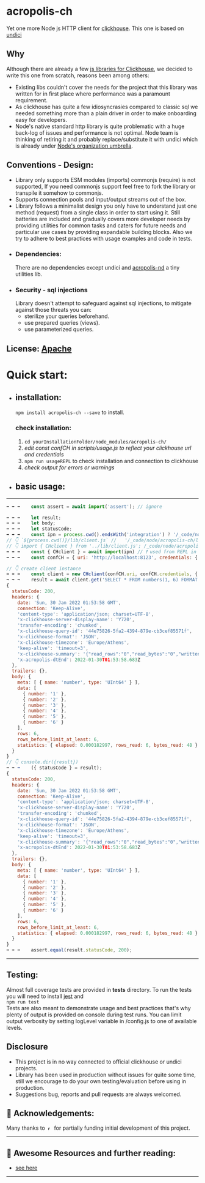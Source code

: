 # acropolis-ch
Yet one more Node js HTTP client for [clickhouse](https://clickhouse.com/). This one is based on [undici](https://undici.nodejs.org/)

## Why
Although there are already a few [js libraries for Clickhouse](https://clickhouse.com/docs/en/interfaces/third-party/client-libraries/),
we decided to write this one from scratch, reasons been among others:
-   Existing libs couldn't cover the needs for the project that this library was written for in first place where performance was a paramount requirement.
-   As clickhouse has quite a few idiosyncrasies compared to classic sql we needed something more than a plain driver in order to make 
    onboarding easy for developers.
-   Node's native standard http library is quite problematic with a huge back-log of issues and performance is not optimal.
    Node team is thinking of retiring it and probably replace/substitute it with undici which is already under [Node's organization umbrella](https://twitter.com/matteocollina/status/1298148085210775553?lang=en).

## Conventions - Design:
-   Library only supports ESM modules (imports) commonjs (require) is not supported, If you need commonjs support feel free to fork the library or transpile it somehow to commonjs.
-   Supports connection pools and input/output streams out of the box.
-   Library follows a minimalist design you only have to understand just one method (request) from a single class in order to start using it.
Still batteries are included and gradually covers more developer needs by providing utilities for common tasks and caters for future needs
and particular use cases by providing expandable building blocks. Also we try to adhere to best practices with usage examples and code in tests. 
-  ### Dependencies:
    There are no dependencies except undici and [acropolis-nd](https://github.com/nickmilon/acropolis-nd) a tiny utilities lib. 
-  ### Security - sql injections
    Library doesn't attempt to safeguard against sql injections, to mitigate against those threats you can:
    -   sterilize your queries beforehand.
    -   use prepared queries (views). 
    -   use parameterized queries.

## License: [Apache](./LICENSE)

# Quick start:
-   ## installation:
  
    `npm install acropolis-ch --save` to install.
    ### check installation:
    1.  `cd yourInstallationFolder/node_modules/acropolis-ch/`<br>
    2.  <em>edit const confCH in scripts/usage.js to reflect your clickhouse url and credentials</em><br>
    3.  `npm run usageREPL` to check installation and connection to clickhouse<br>
    4.  <em>check output for errors or warnings</em><br>
 
-   ## basic usage:
---
<!--usageStart-->
```js 
➡️ ➡️ ➡️	const assert = await import('assert'); // ignore

➡️ ➡️ ➡️	let result;
➡️ ➡️ ➡️	let body;
➡️ ➡️ ➡️	let statusCode;
➡️ ➡️ ➡️	const ipn = process.cwd().endsWith('integration') ? '/_code/node/acropolis-ch/lib/client.js' : './lib/client.js'; // ignore
// 👇 `${process.cwd()}/lib/client.js` //   '/_code/node/acropolis-ch/lib/client.js'; // ignore
// 👇 import { CHclient } from '../lib/client.js'; /_code/node/acropolis-ch/lib/client.js   await import('./lib/client.js')
➡️ ➡️ ➡️	const { CHclient } = await import(ipn) // ❗️ used from REPL in modules replace with: import { CHclient } from 'acropolis-ch';
➡️ ➡️ ➡️	const confCH = { uri: 'http://localhost:8123', credentials: { user: 'default', password: 'nickmilon' } };

// 👇 create client instance
➡️ ➡️ ➡️	const client = new CHclient(confCH.uri, confCH.credentials, { connections: 10 });
➡️ ➡️ ➡️	result = await client.get('SELECT * FROM numbers(1, 6) FORMAT JSON');
{
  statusCode: 200,
  headers: {
    date: 'Sun, 30 Jan 2022 01:53:58 GMT',
    connection: 'Keep-Alive',
    'content-type': 'application/json; charset=UTF-8',
    'x-clickhouse-server-display-name': 'Y720',
    'transfer-encoding': 'chunked',
    'x-clickhouse-query-id': '44e75826-5fa2-4394-879e-cb3cef85571f',
    'x-clickhouse-format': 'JSON',
    'x-clickhouse-timezone': 'Europe/Athens',
    'keep-alive': 'timeout=3',
    'x-clickhouse-summary': '{"read_rows":"0","read_bytes":"0","written_rows":"0","written_bytes":"0","total_rows_to_read":"0"}',
    'x-acropolis-dtEnd': 2022-01-30T01:53:58.683Z
  },
  trailers: {},
  body: {
    meta: [ { name: 'number', type: 'UInt64' } ],
    data: [
      { number: '1' },
      { number: '2' },
      { number: '3' },
      { number: '4' },
      { number: '5' },
      { number: '6' }
    ],
    rows: 6,
    rows_before_limit_at_least: 6,
    statistics: { elapsed: 0.000182997, rows_read: 6, bytes_read: 48 }
  }
}
// 👇 console.dir({result})
➡️ ➡️ ➡️	({ statusCode } = result);
{
  statusCode: 200,
  headers: {
    date: 'Sun, 30 Jan 2022 01:53:58 GMT',
    connection: 'Keep-Alive',
    'content-type': 'application/json; charset=UTF-8',
    'x-clickhouse-server-display-name': 'Y720',
    'transfer-encoding': 'chunked',
    'x-clickhouse-query-id': '44e75826-5fa2-4394-879e-cb3cef85571f',
    'x-clickhouse-format': 'JSON',
    'x-clickhouse-timezone': 'Europe/Athens',
    'keep-alive': 'timeout=3',
    'x-clickhouse-summary': '{"read_rows":"0","read_bytes":"0","written_rows":"0","written_bytes":"0","total_rows_to_read":"0"}',
    'x-acropolis-dtEnd': 2022-01-30T01:53:58.683Z
  },
  trailers: {},
  body: {
    meta: [ { name: 'number', type: 'UInt64' } ],
    data: [
      { number: '1' },
      { number: '2' },
      { number: '3' },
      { number: '4' },
      { number: '5' },
      { number: '6' }
    ],
    rows: 6,
    rows_before_limit_at_least: 6,
    statistics: { elapsed: 0.000182997, rows_read: 6, bytes_read: 48 }
  }
}
➡️ ➡️ ➡️	assert.equal(result.statusCode, 200);
```
<!--usageEnd-->
---
## Testing:
Almost full coverage tests are provided in __tests__ directory. To run the tests you will need to install [jest](https://jestjs.io/) and <br>
```npm run test ```<br>
Tests are also meant to demonstrate usage and best practices that's why plenty of output is provided on console during test runs.
You can limit output verbosity by setting logLevel variable in /config.js to one of available levels.
## Disclosure
-   This project is in no way connected to official clickhouse or undici projects.
-   Library has been used in production without issues for quite some time, still we encourage to do your own testing/evaluation before using in production.  
-   Suggestions bug, reports and pull requests are always welcomed.

## 🙏 Acknowledgements:
Many thanks to&nbsp;&nbsp;<a href="https://rapchat.com"><img src="resources/images/rapchat.svg" alt="rapchat" height=12></a> for partially funding initial development of this project.
 
___
## 📖 Awesome Resources and further reading:
- [see here](resources/awesome.md)
___